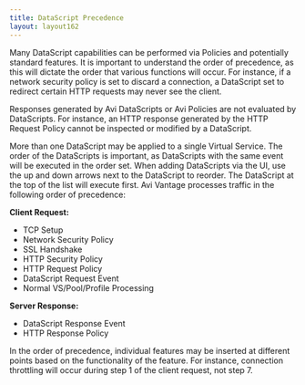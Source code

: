 ```yaml
---
title: DataScript Precedence
layout: layout162
---
```

Many DataScript capabilities can be performed via Policies and potentially standard features. It is important to understand the order of precedence, as this will dictate the order that various functions will occur. For instance, if a network security policy is set to discard a connection, a DataScript set to redirect certain HTTP requests may never see the client.

Responses generated by Avi DataScripts or Avi Policies are not evaluated by DataScripts. For instance, an HTTP response generated by the HTTP Request Policy cannot be inspected or modified by a DataScript.

More than one DataScript may be applied to a single Virtual Service. The order of the DataScripts is important, as DataScripts with the same event will be executed in the order set. When adding DataScripts via the UI, use the up and down arrows next to the DataScript to reorder. The DataScript at the top of the list will execute first. Avi Vantage processes traffic in the following order of precedence:

**Client Request:**

* TCP Setup 
* Network Security Policy 
* SSL Handshake 
* HTTP Security Policy 
* HTTP Request Policy 
* DataScript Request Event 
* Normal VS/Pool/Profile Processing  

**Server Response:**

* DataScript Response Event 
* HTTP Response Policy  

In the order of precedence, individual features may be inserted at different points based on the functionality of the feature. For instance, connection throttling will occur during step 1 of the client request, not step 7.

 